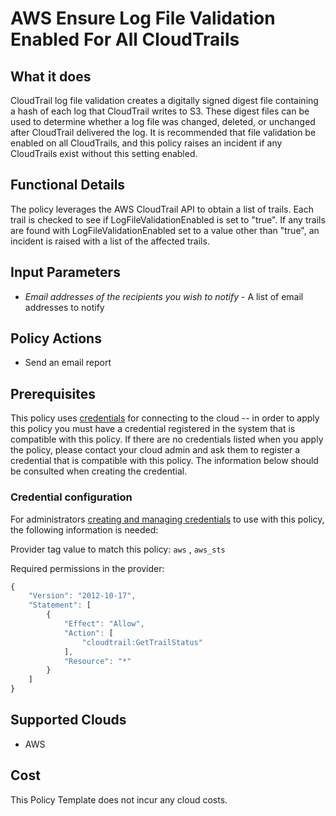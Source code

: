 # AWS Ensure Log File Validation Enabled For All CloudTrails

## What it does

CloudTrail log file validation creates a digitally signed digest file containing a hash of each log that CloudTrail writes to S3. These digest files can be used to determine whether a log file was changed, deleted, or unchanged after CloudTrail delivered the log. It is recommended that file validation be enabled on all CloudTrails, and this policy raises an incident if any CloudTrails exist without this setting enabled.

## Functional Details

The policy leverages the AWS CloudTrail API to obtain a list of trails. Each trail is checked to see if LogFileValidationEnabled is set to "true". If any trails are found with LogFileValidationEnabled set to a value other than "true", an incident is raised with a list of the affected trails.

## Input Parameters

- *Email addresses of the recipients you wish to notify* - A list of email addresses to notify

## Policy Actions

- Send an email report

## Prerequisites

This policy uses [credentials](https://docs.rightscale.com/policies/users/guides/credential_management.html) for connecting to the cloud -- in order to apply this policy you must have a credential registered in the system that is compatible with this policy. If there are no credentials listed when you apply the policy, please contact your cloud admin and ask them to register a credential that is compatible with this policy. The information below should be consulted when creating the credential.

### Credential configuration

For administrators [creating and managing credentials](https://docs.rightscale.com/policies/users/guides/credential_management.html) to use with this policy, the following information is needed:

Provider tag value to match this policy: `aws` , `aws_sts`

Required permissions in the provider:

```javascript
{
    "Version": "2012-10-17",
    "Statement": [
        {
            "Effect": "Allow",
            "Action": [
                "cloudtrail:GetTrailStatus"
            ],
            "Resource": "*"
        }
    ]
}
```

## Supported Clouds

- AWS

## Cost

This Policy Template does not incur any cloud costs.
